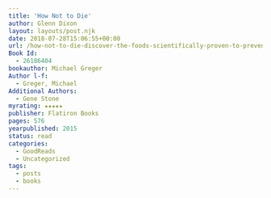 ```yaml
---
title: 'How Not to Die'
author: Glenn Dixon
layout: layouts/post.njk
date: 2018-07-28T15:06:55+00:00
url: /how-not-to-die-discover-the-foods-scientifically-proven-to-prevent-and-reverse-disease/
Book Id:
  - 26186404
bookauthor: Michael Greger
Author l-f:
  - Greger, Michael
Additional Authors:
  - Gene Stone
myrating: ★★★★★
publisher: Flatiron Books
pages: 576
yearpublished: 2015
status: read
categories:
  - GoodReads
  - Uncategorized
tags:
  - posts
  - books
---
```

